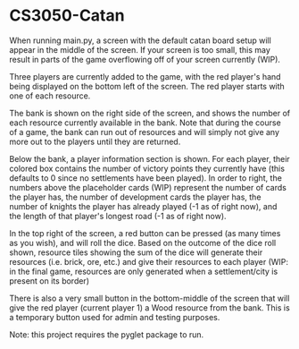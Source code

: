 # CS3050-Catan
When running main.py, a screen with the default catan board setup will appear in the middle of the screen. If your screen is too small, this may result in parts of the game overflowing off of your screen currently (WIP).

Three players are currently added to the game, with the red player's hand being displayed on the bottom left of the screen. The red player starts with one of each resource.

The bank is shown on the right side of the screen, and shows the number of each resource currently available in the bank. Note that during the course of a game, the bank can run out of resources and will simply not give any more out to the players until they are returned.

Below the bank, a player information section is shown. For each player, their colored box contains the number of victory points they currently have (this defaults to 0 since no settlements have been played). In order to right, the numbers above the placeholder cards (WIP) represent the number of cards the player has, the number of development cards the player has, the number of knights the player has already played (-1 as of right now), and the length of that player's longest road (-1 as of right now).

In the top right of the screen, a red button can be pressed (as many times as you wish), and will roll the dice. Based on the outcome of the dice roll shown, resource tiles showing the sum of the dice will generate their resources (i.e. brick, ore, etc.) and give their resources to each player (WIP: in the final game, resources are only generated when a settlement/city is present on its border)

There is also a very small button in the bottom-middle of the screen that will give the red player (current player 1) a Wood resource from the bank. This is a temporary button used for admin and testing purposes.

Note: this project requires the pyglet package to run.


